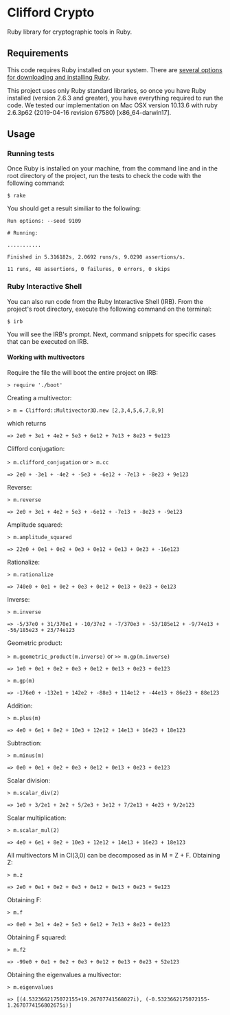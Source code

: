 # Clifford Crypto

Ruby library for cryptographic tools in Ruby.

## Requirements

This code requires Ruby installed on your system. There are [several options for downloading and installing Ruby](https://www.ruby-lang.org/en/downloads/ "Download Ruby").

This project uses only Ruby standard libraries, so once you have Ruby installed (version 2.6.3 and greater), you have everything required to run the code. We tested our implementation on Mac OSX version 10.13.6 with ruby 2.6.3p62 (2019-04-16 revision 67580) [x86_64-darwin17].

## Usage

### Running tests

Once Ruby is installed on your machine, from the command line and in the root directory of the project, run the tests to check the code with the following command:

`$ rake`

You should get a result similiar to the following:

```console
Run options: --seed 9109

# Running:

...........

Finished in 5.316182s, 2.0692 runs/s, 9.0290 assertions/s.

11 runs, 48 assertions, 0 failures, 0 errors, 0 skips
```

### Ruby Interactive Shell

You can also run code from the Ruby Interactive Shell (IRB). From the project's root directory, execute the following command on the terminal:

`$ irb`

You will see the IRB's prompt. Next, command snippets for specific cases that can be executed on IRB.

#### Working with multivectors

Require the file the will boot the entire project on IRB:

`> require './boot'`

Creating a multivector:

`> m = Clifford::Multivector3D.new [2,3,4,5,6,7,8,9]`

which returns

`=> 2e0 + 3e1 + 4e2 + 5e3 + 6e12 + 7e13 + 8e23 + 9e123`

Clifford conjugation:

`> m.clifford_conjugation` or `> m.cc`

`=> 2e0 + -3e1 + -4e2 + -5e3 + -6e12 + -7e13 + -8e23 + 9e123`

Reverse:

`> m.reverse`

`=> 2e0 + 3e1 + 4e2 + 5e3 + -6e12 + -7e13 + -8e23 + -9e123`

Amplitude squared:

`> m.amplitude_squared`

`=> 22e0 + 0e1 + 0e2 + 0e3 + 0e12 + 0e13 + 0e23 + -16e123`

Rationalize:

`> m.rationalize`

`=> 740e0 + 0e1 + 0e2 + 0e3 + 0e12 + 0e13 + 0e23 + 0e123`

Inverse:

`> m.inverse`

`=> -5/37e0 + 31/370e1 + -10/37e2 + -7/370e3 + -53/185e12 + -9/74e13 + -56/185e23 + 23/74e123`

Geometric product:

`> m.geometric_product(m.inverse)` or `>> m.gp(m.inverse)`

`=> 1e0 + 0e1 + 0e2 + 0e3 + 0e12 + 0e13 + 0e23 + 0e123`

`> m.gp(m)`

`=> -176e0 + -132e1 + 142e2 + -88e3 + 114e12 + -44e13 + 86e23 + 88e123`

Addition:

`> m.plus(m)`

`=> 4e0 + 6e1 + 8e2 + 10e3 + 12e12 + 14e13 + 16e23 + 18e123`

Subtraction:

`> m.minus(m)`

`=> 0e0 + 0e1 + 0e2 + 0e3 + 0e12 + 0e13 + 0e23 + 0e123`

Scalar division:

`> m.scalar_div(2)`

`=> 1e0 + 3/2e1 + 2e2 + 5/2e3 + 3e12 + 7/2e13 + 4e23 + 9/2e123`

Scalar multiplication:

`> m.scalar_mul(2)`

`=> 4e0 + 6e1 + 8e2 + 10e3 + 12e12 + 14e13 + 16e23 + 18e123`

All multivectors M in Cl(3,0) can be decomposed as in M = Z + F. Obtaining Z:

`> m.z`

`=> 2e0 + 0e1 + 0e2 + 0e3 + 0e12 + 0e13 + 0e23 + 9e123`

Obtaining F:

`> m.f`

`=> 0e0 + 3e1 + 4e2 + 5e3 + 6e12 + 7e13 + 8e23 + 0e123`

Obtaining F squared:

`> m.f2`

`=> -99e0 + 0e1 + 0e2 + 0e3 + 0e12 + 0e13 + 0e23 + 52e123`

Obtaining the eigenvalues a multivector:

`> m.eigenvalues`

`=> [(4.5323662175072155+19.26707741568027i), (-0.5323662175072155-1.2670774156802675i)]`
